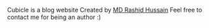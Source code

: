 Cubicle is a blog website Created by [MD Rashid Hussain](https://m3rashid.netlify.app/)
Feel free to contact me for being an author :)